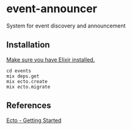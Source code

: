 # event-announcer

System for event discovery and announcement

## Installation

[Make sure you have Elixir installed.](https://github.com/feihong/elixir-examples#installation)

```
cd events
mix deps.get
mix ecto.create
mix ecto.migrate
```

## References

[Ecto - Getting Started](https://hexdocs.pm/ecto/getting-started.html)
